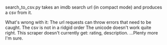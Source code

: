 search_to_csv.py takes an imdb search url (in compact mode) and produces a csv from it.

What's wrong with it:
The url requests can throw errors that need to be caught.
The csv is not in a ridgid order
The unicode doesn't work quite right.
This scraper doesn't currently get: rating, description.
...Plenty more I'm sure.